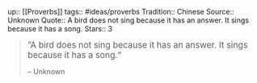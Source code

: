 up:: [[Proverbs]]
tags:: #ideas/proverbs
Tradition:: Chinese
Source:: Unknown
Quote:: A bird does not sing because it has an answer. It sings because it has a song.
Stars:: 3


> <big>”A bird does not sing because it has an answer.
It sings because it has a song.“</big>
>
>  – Unknown




